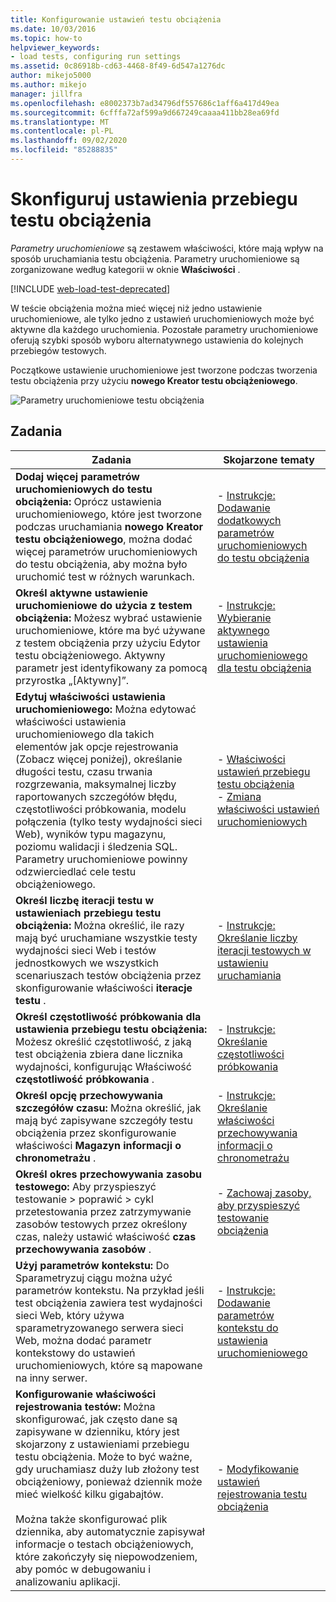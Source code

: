 ```yaml
---
title: Konfigurowanie ustawień testu obciążenia
ms.date: 10/03/2016
ms.topic: how-to
helpviewer_keywords:
- load tests, configuring run settings
ms.assetid: 0c86918b-cd63-4468-8f49-6d547a1276dc
author: mikejo5000
ms.author: mikejo
manager: jillfra
ms.openlocfilehash: e8002373b7ad34796df557686c1aff6a417d49ea
ms.sourcegitcommit: 6cfffa72af599a9d667249caaaa411bb28ea69fd
ms.translationtype: MT
ms.contentlocale: pl-PL
ms.lasthandoff: 09/02/2020
ms.locfileid: "85288835"
---
```

# <a name="configure-load-test-run-settings"></a>Skonfiguruj ustawienia przebiegu testu obciążenia

*Parametry uruchomieniowe* są zestawem właściwości, które mają wpływ na sposób uruchamiania testu obciążenia. Parametry uruchomieniowe są zorganizowane według kategorii w oknie **Właściwości** .

[!INCLUDE [web-load-test-deprecated](includes/web-load-test-deprecated.md)]

W teście obciążenia można mieć więcej niż jedno ustawienie uruchomieniowe, ale tylko jedno z ustawień uruchomieniowych może być aktywne dla każdego uruchomienia. Pozostałe parametry uruchomieniowe oferują szybki sposób wyboru alternatywnego ustawienia do kolejnych przebiegów testowych.

Początkowe ustawienie uruchomieniowe jest tworzone podczas tworzenia testu obciążenia przy użyciu **nowego Kreator testu obciążeniowego**.

![Parametry uruchomieniowe testu obciążenia](../test/media/loadtestrunsettings.png)

## <a name="tasks"></a>Zadania

|Zadania|Skojarzone tematy|
|-|-|
|**Dodaj więcej parametrów uruchomieniowych do testu obciążenia:** Oprócz ustawienia uruchomieniowego, które jest tworzone podczas uruchamiania **nowego Kreator testu obciążeniowego**, można dodać więcej parametrów uruchomieniowych do testu obciążenia, aby można było uruchomić test w różnych warunkach.|-   [Instrukcje: Dodawanie dodatkowych parametrów uruchomieniowych do testu obciążenia](../test/how-to-add-additional-run-settings-to-a-load-test.md)|
|**Określ aktywne ustawienie uruchomieniowe do użycia z testem obciążenia:** Możesz wybrać ustawienie uruchomieniowe, które ma być używane z testem obciążenia przy użyciu Edytor testu obciążeniowego. Aktywny parametr jest identyfikowany za pomocą przyrostka „[Aktywny]”.|-   [Instrukcje: Wybieranie aktywnego ustawienia uruchomieniowego dla testu obciążenia](../test/how-to-select-the-active-run-setting-for-a-load-test.md)|
|**Edytuj właściwości ustawienia uruchomieniowego:** Można edytować właściwości ustawienia uruchomieniowego dla takich elementów jak opcje rejestrowania (Zobacz więcej poniżej), określanie długości testu, czasu trwania rozgrzewania, maksymalnej liczby raportowanych szczegółów błędu, częstotliwości próbkowania, modelu połączenia (tylko testy wydajności sieci Web), wyników typu magazynu, poziomu walidacji i śledzenia SQL. Parametry uruchomieniowe powinny odzwierciedlać cele testu obciążeniowego.|-   [Właściwości ustawień przebiegu testu obciążenia](../test/load-test-run-settings-properties.md)<br />-   [Zmiana właściwości ustawień uruchomieniowych](../test/load-test-run-settings-properties.md#change-run-setting-properties)|
|**Określ liczbę iteracji testu w ustawieniach przebiegu testu obciążenia:** Można określić, ile razy mają być uruchamiane wszystkie testy wydajności sieci Web i testów jednostkowych we wszystkich scenariuszach testów obciążenia przez skonfigurowanie właściwości **iteracje testu** .|-   [Instrukcje: Określanie liczby iteracji testowych w ustawieniu uruchamiania](../test/how-to-specify-the-number-of-test-iterations-in-a-load-test.md)|
|**Określ częstotliwość próbkowania dla ustawienia przebiegu testu obciążenia:** Możesz określić częstotliwość, z jaką test obciążenia zbiera dane licznika wydajności, konfigurując Właściwość **częstotliwość próbkowania** .|-   [Instrukcje: Określanie częstotliwości próbkowania](../test/how-to-specify-the-sample-rate-for-a-load-test.md)|
|**Określ opcję przechowywania szczegółów czasu:** Można określić, jak mają być zapisywane szczegóły testu obciążenia przez skonfigurowanie właściwości **Magazyn informacji o chronometrażu** .|-   [Instrukcje: Określanie właściwości przechowywania informacji o chronometrażu](../test/how-to-specify-the-timing-details-storage-property-for-a-load-test.md)|
|**Określ okres przechowywania zasobu testowego:** Aby przyspieszyć testowanie > poprawić > cykl przetestowania przez zatrzymywanie zasobów testowych przez określony czas, należy ustawić właściwość **czas przechowywania zasobów** .|-   [Zachowaj zasoby, aby przyspieszyć testowanie obciążenia](/azure/devops/test/load-test/getting-started-with-performance-testing?view=vsts)|
|**Użyj parametrów kontekstu:** Do Sparametryzuj ciągu można użyć parametrów kontekstu. Na przykład jeśli test obciążenia zawiera test wydajności sieci Web, który używa sparametryzowanego serwera sieci Web, można dodać parametr kontekstowy do ustawień uruchomieniowych, które są mapowane na inny serwer.|-   [Instrukcje: Dodawanie parametrów kontekstu do ustawienia uruchomieniowego](../test/how-to-add-context-parameters-to-a-load-test-run-setting.md)|
|**Konfigurowanie właściwości rejestrowania testów:** Można skonfigurować, jak często dane są zapisywane w dzienniku, który jest skojarzony z ustawieniami przebiegu testu obciążenia. Może to być ważne, gdy uruchamiasz duży lub złożony test obciążeniowy, ponieważ dziennik może mieć wielkość kilku gigabajtów.<br /><br /> Można także skonfigurować plik dziennika, aby automatycznie zapisywał informacje o testach obciążeniowych, które zakończyły się niepowodzeniem, aby pomóc w debugowaniu i analizowaniu aplikacji.|-   [Modyfikowanie ustawień rejestrowania testu obciążenia](../test/modify-load-test-logging-settings.md)|
